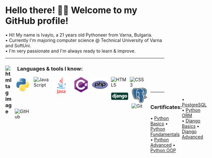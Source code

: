 # Hello there! 👋🏻 Welcome to my GitHub profile! 

• Hi! My name is Ivaylo, a 21 years old Pythoneer from Varna, Bulgaria. <br>
• Currently I'm majoring computer science @ Technical University of Varna and SoftUni. <br>
• I'm very passionate and I'm always ready to learn & improve. <br>

---

### <img align="left" alt="html tag image" src="https://media2.giphy.com/media/QssGEmpkyEOhBCb7e1/giphy.gif?cid=ecf05e47a0n3gi1bfqntqmob8g9aid1oyj2wr3ds3mg700bl&rid=giphy.gif" width="25" style="margin-right: 5px;"> &nbsp; Languages & tools I know:

<img align="left" alt="Python" width="50px" src="https://github.com/devicons/devicon/blob/v2.14.0/icons/python/python-original.svg" style="padding-right:10px;" />
<img align="left" alt="JavaScript" width="50px" src="https://cdn.jsdelivr.net/gh/devicons/devicon/icons/javascript/javascript-original.svg" style="padding-right:10px;" />
<img align="left" alt="Java" width="55px" src="https://github.com/devicons/devicon/blob/v2.14.0/icons/java/java-original-wordmark.svg" style="padding-right:10px;" />
<img align="left" alt="C#" width="50px" src="https://github.com/devicons/devicon/blob/v2.14.0/icons/csharp/csharp-original.svg" style="padding-right:10px;" />
<img align="left" alt="Php" width="50px" src="https://raw.githubusercontent.com/devicons/devicon/2ae2a900d2f041da66e950e4d48052658d850630/icons/php/php-original.svg" style="padding-right:10px;" />
<img align="left" alt="HTML5" width="50px" src="https://cdn.jsdelivr.net/gh/devicons/devicon/icons/html5/html5-original.svg" style="padding-right:10px;" />
<img align="left" alt="CSS3" width="50px" src="https://cdn.jsdelivr.net/gh/devicons/devicon/icons/css3/css3-original.svg" style="padding-right:10px;" />
<img align="left" alt="Django" width="55px" src="https://github.com/devicons/devicon/blob/v2.14.0/icons/django/django-original.svg" style="padding-right:10px;" />
<img align="left" alt="PostgreSQL" width="50px" src="https://github.com/devicons/devicon/blob/v2.14.0/icons/postgresql/postgresql-original.svg" style="padding-right:10px;" />
<img align="left" alt="Git" width="50px" src="https://cdn.jsdelivr.net/gh/devicons/devicon/icons/git/git-original.svg" style="padding-right:10px;" />
<img align="left" alt="GitHub" width="50px" src="https://user-images.githubusercontent.com/3369400/139447912-e0f43f33-6d9f-45f8-be46-2df5bbc91289.png" style="padding-right:10px;" />

<br />
<br />

---

<div style="display: flex;">
  <div style="flex: 1;">
    <h3 align="left">Certificates:</h3>
    <p align="left">
      • <a href="https://softuni.bg/certificates/certificates/converttoimage/147360?code=ae0c3d5e">Python Basics</a> 
      • <a href="https://softuni.bg/certificates/certificates/converttoimage/166757?code=a64a8746">Python Fundamentals</a><br> 
      • <a href="https://softuni.bg/certificates/certificates/converttoimage/173743?code=c522f868">Python Advanced</a>
      • <a href="https://softuni.bg/certificates/certificates/converttoimage/180799?code=f0b98d92">Python OOP</a><br>
    </p>
  </div>
  <div style="flex: 1;">
      • <a href="https://softuni.bg/certificates/certificates/converttoimage/185959?code=82291b43">PostgreSQL</a>
      • <a href="https://softuni.bg/certificates/certificates/converttoimage/193770?code=42e4d17f">Python ORM</a><br> 
      • <a href="https://softuni.bg/certificates/certificates/converttoimage/207379?code=f497e80d">Django Basics</a> 
      • <a href="https://softuni.bg/certificates/certificates/converttoimage/212672?code=b56c6311">Django Advanced</a><br>
  </div>
</div>
